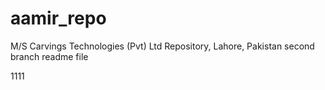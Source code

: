 # aamir_repo
M/S Carvings Technologies (Pvt) Ltd Repository, Lahore, Pakistan
second branch readme file

1111
